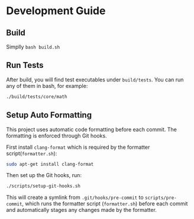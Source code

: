 # Development Guide

## Build

Simplly `bash build.sh`

## Run Tests

After build, you will find test executables under `build/tests`. You can run any of them in bash, for example:

```bash
./build/tests/core/math
```

## Setup Auto Formatting

This project uses automatic code formatting before each commit. The formatting is enforced through Git hooks.

First install `clang-format` which is required by the formatter script(`formatter.sh`):

```bash
sudo apt-get install clang-format
```

Then set up the Git hooks, run:

```bash
./scripts/setup-git-hooks.sh
```

This will create a symlink from `.git/hooks/pre-commit` to `scripts/pre-commit`, which runs the formatter script (`formatter.sh`) before each commit and automatically stages any changes made by the formatter.